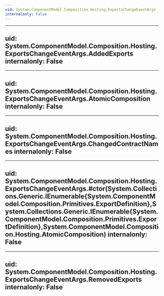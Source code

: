 ```yaml
---
uid: System.ComponentModel.Composition.Hosting.ExportsChangeEventArgs
internalonly: False
---
```


---
uid: System.ComponentModel.Composition.Hosting.ExportsChangeEventArgs.AddedExports
internalonly: False
---

---
uid: System.ComponentModel.Composition.Hosting.ExportsChangeEventArgs.AtomicComposition
internalonly: False
---

---
uid: System.ComponentModel.Composition.Hosting.ExportsChangeEventArgs.ChangedContractNames
internalonly: False
---

---
uid: System.ComponentModel.Composition.Hosting.ExportsChangeEventArgs.#ctor(System.Collections.Generic.IEnumerable{System.ComponentModel.Composition.Primitives.ExportDefinition},System.Collections.Generic.IEnumerable{System.ComponentModel.Composition.Primitives.ExportDefinition},System.ComponentModel.Composition.Hosting.AtomicComposition)
internalonly: False
---

---
uid: System.ComponentModel.Composition.Hosting.ExportsChangeEventArgs.RemovedExports
internalonly: False
---
